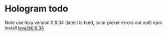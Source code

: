 # Hologram todo


Note use leva version 0.9.34 (latest is fked, color picker errors out null) 
npm install leva@0.9.34 